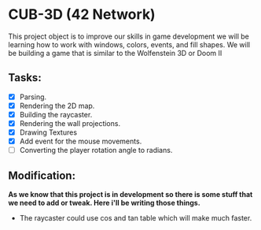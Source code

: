 # CUB-3D (42 Network)

This project object is to improve our skills in game development we will be learning how to work with windows, colors, events, and fill shapes. We will be building a game that is similar to the Wolfenstein 3D or Doom II

## Tasks:

- [x] Parsing.
- [x] Rendering the 2D map.
- [x] Building the raycaster.
- [x] Rendering the wall projections.
- [x] Drawing Textures
- [x] Add event for the mouse movements.
- [ ] Converting the player rotation angle to radians.
 
## Modification:

**As we know that this project is in development so there is some stuff that we need to add or tweak. Here i'll be writing those things.**
 
 - The raycaster could use cos and tan table which will make much faster.
 
